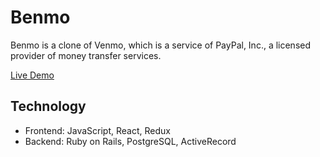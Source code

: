 # Benmo

Benmo is a clone of Venmo, which is a service of PayPal, Inc., a licensed provider of money transfer services.

[Live Demo](http://benmo.herokuapp.com/)

## Technology
* Frontend: JavaScript, React, Redux
* Backend: Ruby on Rails, PostgreSQL, ActiveRecord
